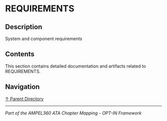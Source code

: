 # REQUIREMENTS

## Description

System and component requirements

## Contents

This section contains detailed documentation and artifacts related to REQUIREMENTS.

## Navigation

[↑ Parent Directory](../README.md)

---

*Part of the AMPEL360 ATA Chapter Mapping - OPT-IN Framework*
